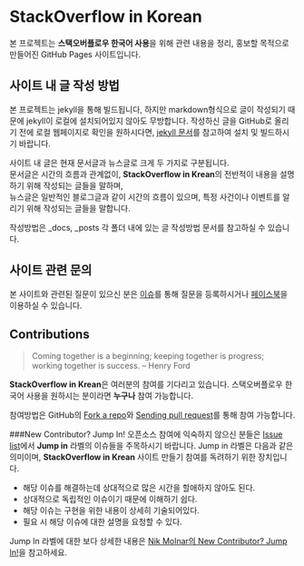 StackOverflow in Korean
=======================
본 프로젝트는 **스택오버플로우 한국어 사용**을 위해 관련 내용을 정리,
홍보할 목적으로 만들어진 GitHub Pages 사이트입니다.

사이트 내 글 작성 방법
---------------------
본 프로젝트는 jekyll을 통해 빌드됩니다, 하지만 markdown형식으로 글이 작성되기 때문에
jekyll이 로컬에 설치되어있지 않아도 무방합니다. 작성하신 글을 GitHub로 올리기 전에
로컬 웹페이지로 확인을 원하시다면, [jekyll 문서]를 참고하여 설치 및 빌드하시기 바랍니다.

사이트 내 글은 현재 문서글과 뉴스글로 크게 두 가지로 구분됩니다.  
문서글은 시간의 흐름과 관계없이, **StackOverflow in Krean**의 전반적이 내용을
설명하기 위해 작성되는 글들을 말하며,  
뉴스글은 일반적인 블로그글과 같이 시간의 흐름이 있으며, 특정 사건이나 이벤트를
알리기 위해 작성되는 글들을 말합니다.

작성방법은 _docs, _posts 각 폴더 내에 있는 글 작성방법 문서를 참고하실 수 있습니다.

사이트 관련 문의
---------------
본 사이트와 관련된 질문이 있으신 분은 [이슈][]를 통해 질문을 등록하시거나
[페이스북][]을 이용하실 수 있습니다.

Contributions
-------------
> Coming together is a beginning; keeping together is progress; working together is success. – Henry Ford

**StackOverflow in Krean**은 여러분의 참여를 기다리고 있습니다. 스택오버플로우
한국어 사용을 원하시는 분이라면 **누구나** 참여 가능합니다.

참여방법은 GitHub의 [Fork a repo]와 [Sending pull request][]를 통해 참여 가능합니다.

###New Contributor? Jump In!
오픈소스 참여에 익숙하지 않으신 분들은 [Issue list][이슈]에서 **Jump in** 라벨의
이슈들을 주목하시기 바랍니다. Jump in 라벨은 다음과 같은 의미이며,
**StackOverflow in Krean** 사이트 만들기 참여를 독려하기 위한 장치입니다.

* 해당 이슈를 해결하는데 상대적으로 많은 시간을 할애하지 않아도 된다.
* 상대적으로 독립적인 이슈이기 때문에 이해하기 쉽다.
* 해당 이슈는 구현을 위한 내용이 상세히 기술되어있다.
* 필요 시 해당 이슈에 대한 설명을 요청할 수 있다.

Jump In 라벨에 대한 보다 상세한 내용은 [Nik Molnar의 New Contributor? Jump In!][]을 참고하세요.

[jekyll 문서]: http://jekyllrb.com/docs/home/
[이슈]: https://github.com/stackoverflow-in-korean/stackoverflow-in-korean.github.io/issues
[페이스북]: https://www.facebook.com/kr.stackoverflow
[Fork a repo]: https://help.github.com/articles/fork-a-repo
[Sending pull request]: https://help.github.com/articles/using-pull-requests
[Nik Molnar의 New Contributor? Jump In!]: http://nikcodes.com/2013/05/10/new-contributor-jump-in/